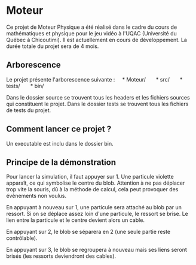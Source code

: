 # Moteur
Ce projet de Moteur Physique a été réalisé dans le cadre du cours de mathématiques et physique pour le jeu vidéo à l'UQAC (Université du Québec à Chicoutimi). Il est actuellement en cours de développement. La durée totale du projet sera de 4 mois.

## Arborescence
Le projet présente l'arborescence suivante :
    * Moteur/
      * src/
      * tests/
      * bin/

Dans le dossier source se trouvent tous les headers et les fichiers sources qui constituent le projet. Dans le dossier tests se trouvent tous les fichiers de tests du projet.

## Comment lancer ce projet ?
Un executable est inclu dans le dossier bin.

## Principe de la démonstration
Pour lancer la simulation, il faut appuyer sur 1. Une particule violette apparaît, ce qui symbolise le centre du blob. Attention à ne pas déplacer trop vite la souris, dû à la méthode de calcul, cela peut provoquer des évènements non voulus.

En appuyant à nouveau sur 1, une particule sera attaché au blob par un ressort. Si on se déplace assez loin d'une particule, le ressort se brise.
Le lien entre la particule et le centre devient alors un cable.

En appuyant sur 2, le blob se séparera en 2 (une seule partie reste contrôlable).

En appuyant sur 3, le blob se regroupera à nouveau mais ses liens seront brisés (les ressorts deviendront des cables).